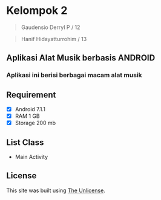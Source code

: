# Kelompok 2 
 > Gaudensio Derryl P / 12
 
 > Hanif Hidayatturrohim / 13
## Aplikasi Alat Musik berbasis ANDROID
### Aplikasi ini berisi berbagai macam alat musik
## Requirement
- [x] Android 7.1.1
- [x] RAM 1 GB
- [x] Storage 200 mb
## List Class
- Main Activity
## License
This site was built using [The Unlicense](https://github.com/gaudensio/android/blob/master/LICENSE).
